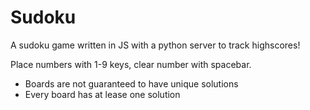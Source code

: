 # Sudoku
A sudoku game written in JS with a python server to track highscores!

Place numbers with 1-9 keys, clear number with spacebar.

- Boards are not guaranteed to have unique solutions
- Every board has at lease one solution
